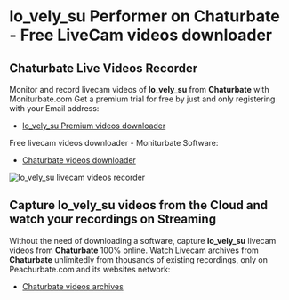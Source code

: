 # lo_vely_su Performer on Chaturbate - Free LiveCam videos downloader

## Chaturbate Live Videos Recorder

Monitor and record livecam videos of **lo_vely_su** from **Chaturbate** with Moniturbate.com
Get a premium trial for free by just and only registering with your Email address:
* [lo_vely_su Premium videos downloader](https://moniturbate.com/request-demo-licence-key.html)

Free livecam videos downloader - Moniturbate Software:
* [Chaturbate videos downloader](https://moniturbate.com/moniturbate-download-software.html)

![lo_vely_su livecam videos recorder](https://peachurnet.com/templates/moniturbate-software.png)


## Capture lo_vely_su videos from the Cloud and watch your recordings on Streaming

Without the need of downloading a software, capture **lo_vely_su** livecam videos from **Chaturbate** 100% online.
Watch Livecam archives from **Chaturbate** unlimitedly from thousands of existing recordings, only on Peachurbate.com and its websites network:
* [Chaturbate videos archives](https://peachurnet.com/)